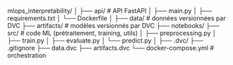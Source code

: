 mlops_interpretability/
│
├── api/ # API FastAPI
│ ├── main.py
│ ├── requirements.txt
│ └── Dockerfile
│
├── data/ # données versionnées par DVC
├── artifacts/ # modèles versionnés par DVC
├── notebooks/
├── src/ # code ML (prétraitement, training, utils)
│ ├── preprocessing.py
│ ├── train.py
│ ├── evaluate.py
│ └── predict.py
│
├── .dvc/
├── .gitignore
├── data.dvc
├── artifacts.dvc
└── docker-compose.yml # orchestration